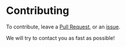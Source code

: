 # Contributing

To contribute, leave a [Pull Request](https://github.com/TheIoLang/IoAPI/pulls), or an [issue](https://github.com/TheIoLang/IoAPI/issues). 

We will try to contact you as fast as possible!
